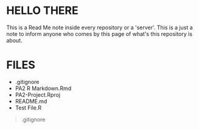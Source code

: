 # HELLO THERE
This is a Read Me note inside every repository or a 'server'.
This is a just a note to inform anyone who comes by this page of what's this repository is about.

# FILES

- .gitignore
- PA2 R Markdown.Rmd
- PA2-Project.Rproj
- README.md
- Test File.R

> .gitignore

